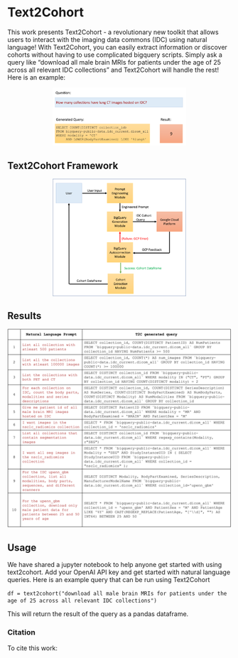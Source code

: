 # Text2Cohort
This work presents Text2Cohort - a revolutionary new toolkit that allows users to interact with the imaging data commons (IDC) using natural language! With Text2Cohort, you can easily extract information or discover cohorts without having to use complicated bigquery scripts. Simply ask a query like “download all male brain MRIs for patients under the age of 25 across all relevant IDC collections” and Text2Cohort will handle the rest! Here is an example:

<p align="center">
<img src="./Images/Text2Cohort_Figure0_Example.png" width="300">
</p>

## Text2Cohort Framework

<p align="center">
<img src="./Images/Text2Cohort_Figure1.png" width="300">
</p>

## Results
<p align="center">
<img src="./Images/Table2_CD_Queries.png">
</p>

## Usage
We have shared a jupyter notebook to help anyone get started with using text2cohort. Add your OpenAI API key and get started with natural language queries. Here is an example query that can be run using Text2Cohort
```
df = text2cohort("download all male brain MRIs for patients under the age of 25 across all relevant IDC collections")
```
This will return the result of the query as a pandas dataframe.

### Citation 
To cite this work:

